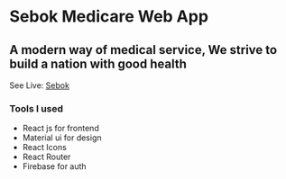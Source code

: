 # Sebok Medicare Web App

## A modern way of medical service, We strive to build a nation with good health

See Live: [Sebok](https://sebok-2b3c9.web.app/)

### Tools I used

-  React js for frontend
-  Material ui for design
-  React Icons
-  React Router
-  Firebase for auth
